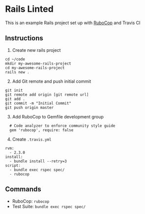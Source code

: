 # Rails Linted
This is an example Rails project set up with [RuboCop](https://github.com/bbatsov/rubocop) and Travis CI

## Instructions

1. Create new rails project
  ```
  cd ~/code
  mkdir my-awesome-rails-project
  cd my-awesome-rails-project
  rails new .
  ```

2. Add Git remote and push initial commit
  ```
  git init
  git remote add origin [git remote url]
  git add .
  git commit -m "Initial Commit"
  git push origin master
  ```

3. Add RuboCop to Gemfile development group
  ```
    # Code analyzer to enforce community style guide
    gem 'rubocop', require: false
  ```

4. Create `.travis.yml`
  ```
  rvm:
    - 2.3.0
  install:
    - bundle install --retry=3
  script:
    - bundle exec rspec spec/
    - rubocop
  ```

## Commands

* RuboCop: `rubocop`
* Test Suite: `bundle exec rspec spec/`
